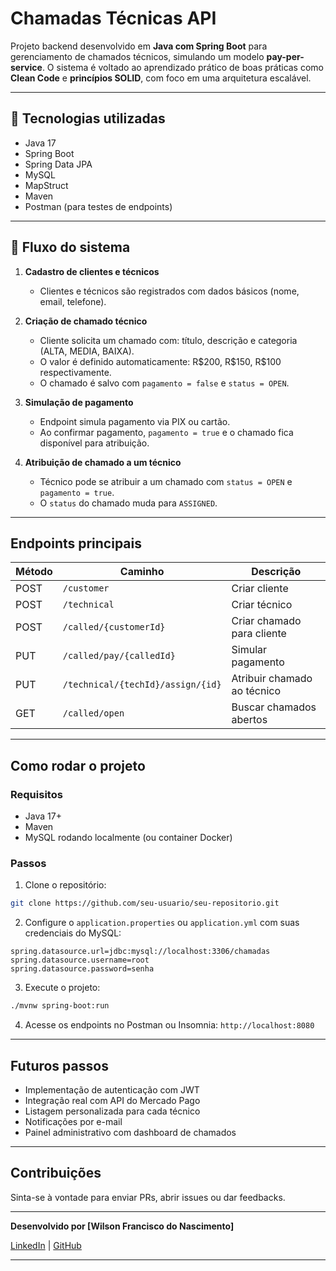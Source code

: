 # Chamadas Técnicas API

Projeto backend desenvolvido em **Java com Spring Boot** para gerenciamento de chamados técnicos, simulando um modelo **pay-per-service**. O sistema é voltado ao aprendizado prático de boas práticas como **Clean Code** e **princípios SOLID**, com foco em uma arquitetura escalável.

---

## 🔧 Tecnologias utilizadas

- Java 17
- Spring Boot
- Spring Data JPA
- MySQL
- MapStruct
- Maven
- Postman (para testes de endpoints)

---

## 🔄 Fluxo do sistema

1. **Cadastro de clientes e técnicos**

   - Clientes e técnicos são registrados com dados básicos (nome, email, telefone).

2. **Criação de chamado técnico**

   - Cliente solicita um chamado com: título, descrição e categoria (ALTA, MEDIA, BAIXA).
   - O valor é definido automaticamente: R\$200, R\$150, R\$100 respectivamente.
   - O chamado é salvo com `pagamento = false` e `status = OPEN`.

3. **Simulação de pagamento**

   - Endpoint simula pagamento via PIX ou cartão.
   - Ao confirmar pagamento, `pagamento = true` e o chamado fica disponível para atribuição.

4. **Atribuição de chamado a um técnico**

   - Técnico pode se atribuir a um chamado com `status = OPEN` e `pagamento = true`.
   - O `status` do chamado muda para `ASSIGNED`.

---

## Endpoints principais

| Método | Caminho                           | Descrição                   |
| ------ | --------------------------------- | --------------------------- |
| POST   | `/customer`                       | Criar cliente               |
| POST   | `/technical`                      | Criar técnico               |
| POST   | `/called/{customerId}`            | Criar chamado para cliente  |
| PUT    | `/called/pay/{calledId}`          | Simular pagamento           |
| PUT    | `/technical/{techId}/assign/{id}` | Atribuir chamado ao técnico |
| GET    | `/called/open`                    | Buscar chamados abertos     |

---

##  Como rodar o projeto

### Requisitos

- Java 17+
- Maven
- MySQL rodando localmente (ou container Docker)

### Passos

1. Clone o repositório:

```bash
git clone https://github.com/seu-usuario/seu-repositorio.git
```

2. Configure o `application.properties` ou `application.yml` com suas credenciais do MySQL:

```properties
spring.datasource.url=jdbc:mysql://localhost:3306/chamadas
spring.datasource.username=root
spring.datasource.password=senha
```

3. Execute o projeto:

```bash
./mvnw spring-boot:run
```

4. Acesse os endpoints no Postman ou Insomnia: `http://localhost:8080`

---

## Futuros passos

- Implementação de autenticação com JWT
- Integração real com API do Mercado Pago
- Listagem personalizada para cada técnico
- Notificações por e-mail
- Painel administrativo com dashboard de chamados

---

##  Contribuições

Sinta-se à vontade para enviar PRs, abrir issues ou dar feedbacks.

---

**Desenvolvido por [Wilson Francisco do Nascimento]**

[LinkedIn](https://www.linkedin.com/in/wilson-ads) | [GitHub](https://github.com/WilsonQdop)

---

